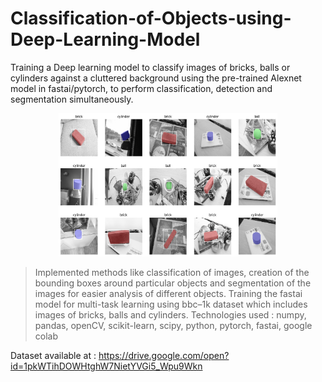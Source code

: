 # Classification-of-Objects-using-Deep-Learning-Model
Training a Deep learning model to classify images of bricks, balls or cylinders against a cluttered background using the pre-trained Alexnet model in fastai/pytorch, to perform classification, detection and segmentation simultaneously.

<p align="center">
  <img src="bbc_sample.jpg" width="350" title="hover text">
</p>

> Implemented methods like classification of images, creation of the bounding boxes around particular objects and segmentation of the images for easier analysis of different objects.
> Training the fastai model for multi-task learning using bbc–1k dataset which includes images of bricks, balls and cylinders.
> Technologies used :  numpy, pandas, openCV, scikit-learn, scipy, python, pytorch, fastai, google colab  

Dataset available at : https://drive.google.com/open?id=1pkWTihDOWHtghW7NietYVGi5_Wpu9Wkn
